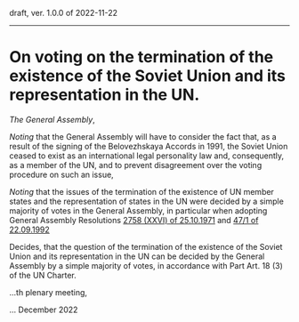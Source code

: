 draft, ver. 1.0.0 of 2022-11-22

-------------------------------------

# On voting on the termination of the existence of the Soviet Union and its representation in the UN.

*The General Assembly*,

*Noting* that the General Assembly will have to consider the fact that, as a result of the signing of the Belovezhskaya Accords in 1991, the Soviet Union ceased to exist as an international legal personality law and, consequently, as a member of the UN, and to prevent disagreement over the voting procedure on such an issue,

*Noting* that the issues of the termination of the existence of UN member states and the representation of states in the UN were decided by a simple majority of votes in the General Assembly, in particular when adopting General Assembly Resolutions [2758 (XXVI) of 25.10.1971](https://github.com/ageyev/un-su/blob/main/documents/un/1971-10-25_UN_GA_Resolution_2758_en.png) and [47/1 of 22.09.1992](https://github.com/ageyev/un-su/blob/main/documents/un/1992-09-22_UN_GA_Resolution_47-1_1992_en.png) 

Decides, that the question of the termination of the existence of the Soviet Union and its representation in the UN can be decided by the General Assembly by a simple majority of votes, in accordance with Part Art. 18 (3) of the UN Charter.

...th plenary meeting,

... December 2022 